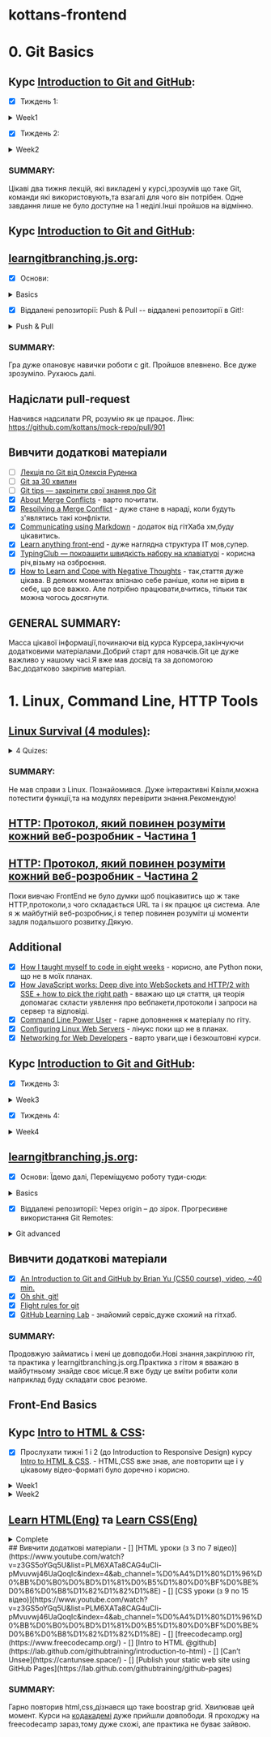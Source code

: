 # kottans-frontend
# 0. Git Basics

## Курс [Introduction to Git and GitHub](https://www.coursera.org/learn/introduction-git-github):
- [x] Тиждень 1:
<details>
  <summary>Week1</summary>
  <img src = "https://user-images.githubusercontent.com/104227936/182594627-a176d338-f615-4959-bf37-054fb7f8ffeb.png"
">
</details>

- [x] Тиждень 2:
<details>
  <summary>Week2</summary>
  <img src = "https://user-images.githubusercontent.com/104227936/182594693-9c722da9-47eb-498f-a2a0-4dc3992c40c2.png"
">
</details>


### SUMMARY:
Цікаві два тижня лекцій, які викладені у курсі,зрозумів що таке Git, команди які використовують,та взагалі для чого він потрібен.
Одне завдання лише не було доступне на 1 неділі.Інші пройшов на відмінно.

## Курс [Introduction to Git and GitHub](https://www.coursera.org/learn/introduction-git-github):

## [learngitbranching.js.org](https://learngitbranching.js.org/?locale=uk):
- [x] Основи:
<details>
  <summary>Basics</summary>
  <img src = "https://user-images.githubusercontent.com/104227936/182565322-f5b5e034-7de7-419a-b0f3-916d0cf50e29.png">
</details>

- [x] Віддалені репозиторії: Push & Pull -- віддалені репозиторії в Git!:
<details>
  <summary>Push & Pull</summary>
  <img src = "https://user-images.githubusercontent.com/104227936/182565418-54715eec-9436-4818-af11-e4ec8416f629.png">
</details>

### SUMMARY:
Гра дуже опановує навички роботи с git. Пройшов впевнено. Все дуже зрозуміло. Рухаюсь далі.

## Надіслати pull-request
Навчився надсилати PR, розумію як це працює. Лінк: https://github.com/kottans/mock-repo/pull/901
## Вивчити додаткові матеріали
- [ ] [Лекція по Git від Олексія Руденка](https://www.youtube.com/playlist?list=PLS8sEUxbfFY9MnPIFPTNlaS5xX7P5Ge-5)
- [ ] [Git за 30 хвилин](https://codeguida.com/post/453)
- [ ] [Git tips — закріпити свої знання про Git](https://www.webfx.com/blog/web-design/git-tips/)
- [x] [About Merge Conflicts](https://docs.github.com/en/pull-requests/collaborating-with-pull-requests/addressing-merge-conflicts/about-merge-conflicts) - варто почитати.
- [x] [Resoilving a Merge Conflict](https://docs.github.com/en/pull-requests/collaborating-with-pull-requests/addressing-merge-conflicts/resolving-a-merge-conflict-using-the-command-line) - дуже стане в нараді, коли будуть з'являтись такі конфлікти.
- [x] [Communicating using Markdown](https://lab.github.com/githubtraining/communicating-using-markdown) - додаток від гітХаба хм,буду цікавитись.
- [x] [Learn anything front-end](https://learn-anything.xyz/web-development/front-end) - дуже наглядна структура IT мов,супер.
- [x] [TypingClub — покращити швидкість набору на клавіатурі](https://www.typingclub.com/) - корисна річ,візьму на озброєння.
- [x] [How to Learn and Cope with Negative Thoughts](https://guides.hexlet.io/learning/) - так,стаття дуже цікава. В деяких моментах впізнаю себе раніше, коли не вірив в себе, що все важко. Але потрібно працювати,вчитись, тільки так можна чогось досягнути.

## GENERAL SUMMARY:
Масса цікавої інформації,починаючи від курса Курсера,закінчуючи додатковими матеріалами.Добрий старт для новачків.Git це дуже важливо у нашому часі.Я вже мав досвід та за допомогою Вас,додатково закріпив матеріал.

# 1. Linux, Command Line, HTTP Tools
## [Linux Survival (4 modules)](https://linuxsurvival.com/linux-tutorial-introduction/):
<details>
  <summary>4 Quizes:</summary>
  <img src = "https://user-images.githubusercontent.com/104227936/182610291-0fdb9184-2880-43ff-a774-155f2c8a03d8.png">
  <img src = "https://user-images.githubusercontent.com/104227936/182610330-8a05b843-38b1-4d09-9f1a-2d669ba18c20.png">
  <img src = "https://user-images.githubusercontent.com/104227936/182610384-685d9a42-a91c-4b28-941c-04f9b3d25b3a.png">
  <img src = "https://user-images.githubusercontent.com/104227936/182610424-fa93960d-bbe3-4feb-b3f1-290f4332e85c.png">
</details>

### SUMMARY:
Не мав справи з Linux. Познайомився. Дуже інтерактивні Квізли,можна потестити функції,та на модулях перевірити знання.Рекомендую!
## [HTTP: Протокол, який повинен розуміти кожний веб-розробник - Частина 1](https://code.tutsplus.com/uk/tutorials/http-the-protocol-every-web-developer-must-know-part-1--net-31177)
## [HTTP: Протокол, який повинен розуміти кожний веб-розробник - Частина 2](https://code.tutsplus.com/uk/tutorials/http-the-protocol-every-web-developer-must-know-part-2--net-31155)

Поки вивчаю FrontEnd не було думки щоб поцікавитись що ж таке HTTP,протоколи,з чого складається URL та і як працює ця система. Але я ж майбутній веб-розробник,і я тепер повинен розуміти ці моменти задля подальшого розвитку.Дякую.

## Additional
- [x] [How I taught myself to code in eight weeks](https://lifehacker.com/how-i-taught-myself-to-code-in-eight-weeks-511615189) - корисно, але Python поки, що не в моїх планах.
- [x] [How JavaScript works: Deep dive into WebSockets and HTTP/2 with SSE + how to pick the right path](https://blog.sessionstack.com/how-javascript-works-deep-dive-into-websockets-and-http-2-with-sse-how-to-pick-the-right-path-584e6b8e3bf7) - вважаю що ця стаття, ця теорія допомагає скласти уявлення про вебпакети,протоколи і запроси на сервер та відповіді.
- [x] [Command Line Power User](https://commandlinepoweruser.com/) - гарне доповнення к матеріалу по гіту.
- [x] [Configuring Linux Web Servers](https://www.udacity.com/course/configuring-linux-web-servers--ud299) - лінукс поки що не в планах.
- [x] [Networking for Web Developers](https://www.udacity.com/course/networking-for-web-developers--ud256) - варто уваги,ще і безкоштовні курси.
## Курс [Introduction to Git and GitHub](https://www.coursera.org/learn/introduction-git-github):
- [x] Тиждень 3:
<details>
  <summary>Week3</summary>
  <img src = "https://user-images.githubusercontent.com/104227936/183075025-3bac392b-3ac2-4a0f-86be-1a6fc7449452.png">
</details>

- [x] Тиждень 4:
<details>
  <summary>Week4</summary>
  <img src = "https://user-images.githubusercontent.com/104227936/183075244-5047aee1-89b4-4c4b-a17a-53fdb3ba5a97.png">
</details>
  
  ## [learngitbranching.js.org](https://learngitbranching.js.org/?locale=uk):
  
- [x] Основи: Їдемо далі, Переміщуємо роботу туди-сюди:
<details>
  <summary>Basics</summary>
  <img src = "https://user-images.githubusercontent.com/104227936/183072212-2516638a-3970-4981-b3e0-ae2aceb7a547.png">
</details>

- [x] Віддалені репозиторії: Через origin – до зірок. Прогресивне використання Git Remotes:
<details>
  <summary>Git advanced</summary>
  <img src = "https://user-images.githubusercontent.com/104227936/183072364-ab61903e-6dab-4bbc-94db-68e02fcc7ba5.png">
</details>
  
  ## Вивчити додаткові матеріали
- [x] [An Introduction to Git and GitHub by Brian Yu (CS50 course), video, ~40 min.](https://www.youtube.com/playlist?list=PLS8sEUxbfFY9MnPIFPTNlaS5xX7P5Ge-5)
- [x] [Oh shit, git!](https://www.youtube.com/watch?v=MJUJ4wbFm_A)
- [x] [Flight rules for git](https://github.com/k88hudson/git-flight-rules)
- [x] [GitHub Learning Lab](https://lab.github.com/) - знайомий сервіс,дуже схожий на гітхаб.

### SUMMARY:
Продовжую займатись і мені це довподоби.Нові знання,закріплюю гіт, та практика у learngitbranching.js.org.Практика з гітом я вважаю в майбутньому знайде своє місце.Я вже буду це вміти робити коли наприклад буду складати своє резюме.

## Front-End Basics
## Курс [Intro to HTML & CSS](https://kottans.org/frontend/tasks/html-css-intro.html):

- [x] Прослухати тижні 1 і 2 (до Introduction to Responsive Design) курсу [Intro to HTML & CSS](https://www.coursera.org/learn/html-css-javascript-for-web-developers). - HTML,CSS вже знав, але повторити ще і у цікавому відео-форматі було доречно і корисно.
<details>
  <summary>Week1</summary>
  <img src = "https://github.com/DmitriyPavlov99/kottans-frontend/blob/main/task_html_css_intro/Screenshot_1.png">
</details>
<details>
 <summary>Week2</summary>
  <img src = "https://github.com/DmitriyPavlov99/kottans-frontend/blob/main/task_html_css_intro/Screenshot_2.png">
</details>

## [Learn HTML(Eng)](https://www.codecademy.com/learn/learn-html) та [Learn CSS(Eng)](https://www.codecademy.com/learn/learn-css)
<details>
  <summary>Complete</summary>
  <img src = "https://github.com/DmitriyPavlov99/kottans-frontend/blob/main/task_html_css_intro/Screenshot_3.png">
</details>
  ## Вивчити додаткові матеріали
- [] [HTML уроки (з 3 по 7 відео)](https://www.youtube.com/watch?v=z3GS5oYGq5U&list=PLM6XATa8CAG4uCli-pMvuvwj46UaQoqIc&index=4&ab_channel=%D0%A4%D1%80%D1%96%D0%BB%D0%B0%D0%BD%D1%81%D0%B5%D1%80%D0%BF%D0%BE%D0%B6%D0%B8%D1%82%D1%82%D1%8E)
- [] [CSS уроки (з 9 по 15 відео)](https://www.youtube.com/watch?v=z3GS5oYGq5U&list=PLM6XATa8CAG4uCli-pMvuvwj46UaQoqIc&index=4&ab_channel=%D0%A4%D1%80%D1%96%D0%BB%D0%B0%D0%BD%D1%81%D0%B5%D1%80%D0%BF%D0%BE%D0%B6%D0%B8%D1%82%D1%82%D1%8E)
- [] [freecodecamp.org](https://www.freecodecamp.org/)
- [] [Intro to HTML @github](https://lab.github.com/githubtraining/introduction-to-html)
- [] [Can’t Unsee](https://cantunsee.space/)
- [] [Publish your static web site using GitHub Pages](https://lab.github.com/githubtraining/github-pages)

### SUMMARY:
Гарно повторив html,css,дізнався що таке boostrap grid. Хвилював цей момент. Курси на [кодакадемі](https://www.codecademy.com/) дуже прийшли довпободи. Я проходжу на freecodecamp зараз,тому дуже схожі, але практика не буває зайвою.
